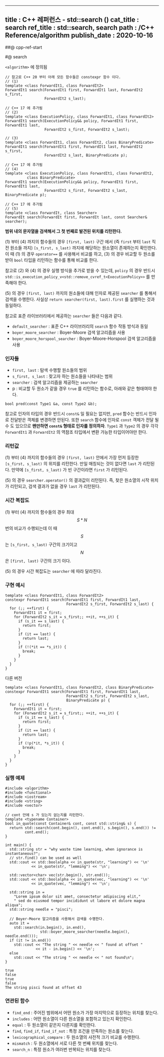 ----------------
title : C++ 레퍼런스 - std::search (<algorithm>)
cat_title : search
ref_title : std::search, search
path : /C++ Reference/algorithm
publish_date : 2020-10-16
----------------

##@ cpp-ref-start

#@ search

`<algorithm>` 에 정의됨

```cpp-formatted
// 참고로 C++ 20 부터 아래 모든 함수들은 constexpr 함수 이다.
// (1)
template <class ForwardIt1, class ForwardIt2>
ForwardIt1 search(ForwardIt1 first, ForwardIt1 last, ForwardIt2 s_first,
                  ForwardIt2 s_last);

// C++ 17 에 추가됨
// (2)
template <class ExecutionPolicy, class ForwardIt1, class ForwardIt2>
ForwardIt1 search(ExecutionPolicy&& policy, ForwardIt1 first, ForwardIt1 last,
                  ForwardIt2 s_first, ForwardIt2 s_last);

// (3)
template <class ForwardIt1, class ForwardIt2, class BinaryPredicate>
ForwardIt1 search(ForwardIt1 first, ForwardIt1 last, ForwardIt2 s_first,
                  ForwardIt2 s_last, BinaryPredicate p);

// C++ 17 에 추가됨
// (4)
template <class ExecutionPolicy, class ForwardIt1, class ForwardIt2,
          class BinaryPredicate>
ForwardIt1 search(ExecutionPolicy&& policy, ForwardIt1 first, ForwardIt1 last,
                  ForwardIt2 s_first, ForwardIt2 s_last, BinaryPredicate p);

// C++ 17 에 추가됨
// (5)
template <class ForwardIt, class Searcher>
ForwardIt search(ForwardIt first, ForwardIt last, const Searcher& searcher);
```

**범위 내의 문자열을 검색해서 그 첫 번째로 발견된 위치를 리턴한다.**

(1) 부터 (4) 까지의 함수들의 경우 `[first, last)` 구간 에서 (즉 `first` 부터 `last` 직전 원소들 까지) `[s_first, s_last)` 까지에 해당하는 원소열이 존재하는지 확인한다. 이 때 (1) 의 경우 `operator==` 를 사용해서 비교를 하고, (3) 의 경우 비교할 두 원소를 받아 `bool` 타입을 리턴하는 함수를 통해 비교를 한다.

참고로 (2) 와 (4) 의 경우 실행 방식을 추가로 받을 수 있는데, `policy` 의 경우 반드시 `std::is_execution_policy_v<std::remove_cvref_t<ExecutionPolicy>>` 를 만족해야 한다.

(5) 의 경우 `[first, last)` 까지의 원소들에 대해 인자로 제공된 `searcher` 를 통해서 검색을 수행한다. 사실상 `return searcher(first, last).first` 를 실행하는 것과 동일하다.

참고로 표준 라이브러리에서 제공하는 `searcher` 들은 다음과 같다.

* `default_searcher` : 표준 C++ 라이브러리의 `search` 함수 작동 방식과 동일
* `boyer_moore_searcher` : Boyer-Moore 검색 알고리즘을 사용
* `boyer_moore_horspool_searcher` : Boyer-Moore-Horspool 검색 알고리즘을 사용

### 인자들

* `first, last` : 탐색 수행할 원소들의 범위
* `s_first, s_last`	: 찾고자 하는 원소들을 나타내는 범위
* `searcher` : 검색 알고리즘을 제공하는 `searcher`
* p : 비교할 두 원소가 같을 경우 `true` 를 리턴하는 함수로, 아래와 같은 형태여야 한다.

```cpp-formatted
bool pred(const Type1 &a, const Type2 &b);
```

참고로 인자의 타입의 경우 반드시 `const&` 일 필요는 없지만, `pred` 함수는 반드시 인자로 전달받은 객체를 변경하면 안된다. 또한 `search` 함수에 인자로 `const` 객체가 전달 될 수 도 있으므로 **왠만하면 `const&` 형태로 인자를 정의하자**. `Type1` 과 `Type2` 의 경우 각각 `ForwardIt1` 과 `ForwardIt2` 의 역참조 타입에서 변환 가능한 타입이어야만 한다.

### 리턴값

(1) 부터 (4) 까지의 함수들의 경우 `[first, last)` 안에서 가장 먼저 등장한 `[s_first, s_last)` 의 위치를 리턴한다. 만일 매칭되는 것이 없다면 `last` 가 리턴된다. 만약에 `[s_first, s_last)` 가 빈 구간이라면 `first` 가 리턴된다.

(5) 의 경우 `searcher.operator()` 의 결과값이 리턴된다. 즉, 찾은 원소열의 시작 위치가 리턴되고, 검색 결과가 없을 경우 `last` 가 리턴된다.

### 시간 복잡도

(1) 부터 (4) 까지의 함수들의 경우 최대 $$S*N$$ 번의 비교가 수행되는데 이 때 $$S$$ 는 `[s_first, s_last)` 구간의 크기이고 $$N$$ 은 `[first, last)` 구간의 크기 이다.

(5) 의 경우 시간 복잡도는 `searcher` 에 따라 달라진다.

### 구현 예시

```cpp-formatted
template <class ForwardIt1, class ForwardIt2>
constexpr ForwardIt1 search(ForwardIt1 first, ForwardIt1 last,
                            ForwardIt2 s_first, ForwardIt2 s_last) {
  for (;; ++first) {
    ForwardIt1 it = first;
    for (ForwardIt2 s_it = s_first;; ++it, ++s_it) {
      if (s_it == s_last) {
        return first;
      }
      if (it == last) {
        return last;
      }
      if (!(*it == *s_it)) {
        break;
      }
    }
  }
}
```

다른 버전

```cpp-formatted
template <class ForwardIt1, class ForwardIt2, class BinaryPredicate>
constexpr ForwardIt1 search(ForwardIt1 first, ForwardIt1 last,
                            ForwardIt2 s_first, ForwardIt2 s_last,
                            BinaryPredicate p) {
  for (;; ++first) {
    ForwardIt1 it = first;
    for (ForwardIt2 s_it = s_first;; ++it, ++s_it) {
      if (s_it == s_last) {
        return first;
      }
      if (it == last) {
        return last;
      }
      if (!p(*it, *s_it)) {
        break;
      }
    }
  }
}
```

### 실행 예제

```cpp-formatted
#include <algorithm>
#include <functional>
#include <iostream>
#include <string>
#include <vector>

// cont 안에 s 가 있는지 없는지를 리턴한다.
template <typename Container>
bool in_quote(const Container& cont, const std::string& s) {
  return std::search(cont.begin(), cont.end(), s.begin(), s.end()) !=
         cont.end();
}

int main() {
  std::string str = "why waste time learning, when ignorance is instantaneous?";
  // str.find() can be used as well
  std::cout << std::boolalpha << in_quote(str, "learning") << '\n'
            << in_quote(str, "lemming") << '\n';

  std::vector<char> vec(str.begin(), str.end());
  std::cout << std::boolalpha << in_quote(vec, "learning") << '\n'
            << in_quote(vec, "lemming") << '\n';

  std::string in =
    "Lorem ipsum dolor sit amet, consectetur adipiscing elit,"
    " sed do eiusmod tempor incididunt ut labore et dolore magna aliqua";
  std::string needle = "pisci";

  // Boyer-Moore 알고리즘을 사용해서 검색을 수행한다.
  auto it =
    std::search(in.begin(), in.end(),
                std::boyer_moore_searcher(needle.begin(), needle.end()));
  if (it != in.end())
    std::cout << "The string " << needle << " found at offset "
              << it - in.begin() << '\n';
  else
    std::cout << "The string " << needle << " not found\n";
}
```

```exec
true
false
true
false
The string pisci found at offset 43
```

### 연관된 함수

* `find_end` : 주어진 범위에서 어떤 원소가 가장 마지막으로 등장하는 위치를 찾는다.
* `includes` : 어떤 원소열이 다른 원소열을 포함하고 있는지 확인한다.
* `equal` : 두 원소열이 같은지 다른지를 확인한다.
* `find`, `find_if`, `find_if_not` : 특정 조건을 만족하는 원소를 찾는다.
* `lexicographical_compare` : 두 원소열의 사전적 크기 비교를 수행한다.
* `mismatch` : 두 원소열에서 서로 다른 첫 번째 위치를 찾는다.
* `search_n` : 특정 원소가 여러번 반복되는 위치를 찾는다.